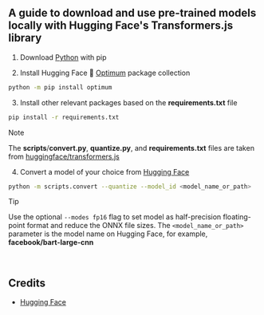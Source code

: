 ## A guide to download and use pre-trained models locally with Hugging Face's Transformers.js library

1. Download [Python](https://www.python.org/downloads/) with pip

2. Install Hugging Face 🤗 [Optimum](https://github.com/huggingface/optimum) package collection
```sh
python -m pip install optimum
```

3. Install other relevant packages based on the **requirements.txt** file
```sh
pip install -r requirements.txt
```
> [!NOTE]
> The **scripts**/**convert.py**, **quantize.py**, and **requirements.txt** files are taken from [huggingface/transformers.js](https://github.com/huggingface/transformers.js/tree/main/scripts)

4. Convert a model of your choice from [Hugging Face](https://huggingface.co/models)
```sh
python -m scripts.convert --quantize --model_id <model_name_or_path>
```
> [!TIP]
> Use the optional `--modes fp16` flag to set model as half-precision floating-point format and reduce the ONNX file sizes. The `<model_name_or_path>` parameter is the model name on Hugging Face, for example, **facebook/bart-large-cnn**
<br/>

## Credits
- [Hugging Face](https://github.com/huggingface)
